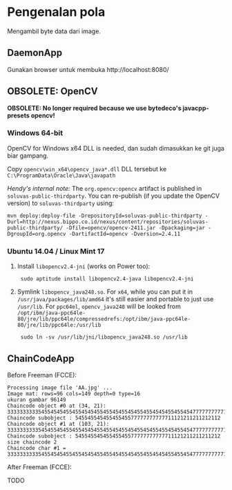# Pengenalan pola

Mengambil byte data dari image.

## DaemonApp

Gunakan browser untuk membuka http://localhost:8080/

## OBSOLETE: OpenCV

**OBSOLETE: No longer required because we use bytedeco's javacpp-presets opencv!**

### Windows 64-bit

OpenCV for Windows x64 DLL is needed, dan sudah dimasukkan ke git juga biar gampang.

Copy `opencv\win_x64\opencv_java*.dll` DLL tersebut ke `C:\ProgramData\Oracle\Java\javapath`

_Hendy's internal note:_ The `org.opencv:opencv` artifact is published in `soluvas-public-thirdparty`.
You can re-publish (if you update the OpenCV version) to `soluvas-thirdparty` using:

```
mvn deploy:deploy-file -DrepositoryId=soluvas-public-thirdparty -Durl=http://nexus.bippo.co.id/nexus/content/repositories/soluvas-public-thirdparty/ -Dfile=opencv/opencv-2411.jar -Dpackaging=jar -DgroupId=org.opencv -DartifactId=opencv -Dversion=2.4.11
```

### Ubuntu 14.04 / Linux Mint 17

1. Install `libopencv2.4-jni` (works on Power too):

        sudo aptitude install libopencv2.4-java libopencv2.4-jni

2. Symlink `libopencv_java248.so`.
    For `x64`, while you can put it in `/usr/java/packages/lib/amd64` it's still easier and portable to just use `/usr/lib`.
    For `ppc64el`, `opencv_java248` will be looked from
    `/opt/ibm/java-ppc64le-80/jre/lib/ppc64le/compressedrefs:/opt/ibm/java-ppc64le-80/jre/lib/ppc64le:/usr/lib`

        sudo ln -sv /usr/lib/jni/libopencv_java248.so /usr/lib

## ChainCodeApp

Before Freeman (FCCE):

    Processing image file 'AA.jpg' ...
    Image mat: rows=96 cols=149 depth=0 type=16
    ukuran gambar 96149
    Chaincode object #0 at (34, 21): 33333333335455454545545545454554554545545455455454545545545477777777771811811811887777777777777777777766555656556577777777711212112112121121211211211212112112121121211211212
    Chaincode subobject : 54554554545545545577777777777711121211211212112
    Chaincode object #1 at (103, 21): 33333333335454554545545545454554554545545455454554554545545477777777771181811811887777777777777777777766556556556577777777711212112112121121211211212112112121121121211211212
    Chaincode subobject : 54554554545545545577777777777711121211211211212
    size chaincode 2
    Chaincode char #1 = 33333333335455454545545545454554554545545455455454545545545477777777771811811811887777777777777777777766555656556577777777711212112112121121211211211212112112121121211211212

After Freeman (FCCE):

TODO
